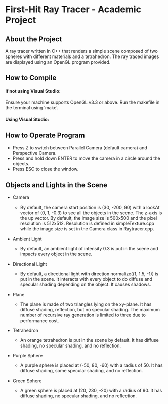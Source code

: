 # First-Hit Ray Tracer - Academic Project

## About the Project
A ray tracer written in C++ that renders a simple scene composed of two spheres with different materials and a tetrahedron. The ray traced images are displayed using an OpenGL program provided.

## How to Compile
#### If not using Visual Studio:
Ensure your machine supports OpenGL v3.3 or above.
Run the makefile in the terminal using ‘make’.

#### Using Visual Studio:


## How to Operate Program
- Press Z to switch between Parallel Camera (default camera) and Perspective Camera.
- Press and hold down ENTER to move the camera in a circle around the objects.
- Press ESC to close the window.

## Objects and Lights in the Scene
- Camera
  - By default, the camera start position is (30, -200, 90) with a lookAt vector of (0, 1,
-0.3) to see all the objects in the scene. The z-axis is the up vector. By default,
the image size is 500x500 and the pixel resolution is 512x512. Resolution is
defined in simpleTexture.cpp while the image size is set in the Camera class in
Raytracer.cpp.

- Ambient Light
  - By default, an ambient light of intensity 0.3 is put in the scene and impacts every
object in the scene.

- Directional Light
  - By default, a directional light with direction normalize((1, 1.5, -1)) is put in the
scene. It interacts with every object to do diffuse and specular shading
depending on the object. It causes shadows.

- Plane
  - The plane is made of two triangles lying on the xy-plane. It has diffuse shading,
reflection, but no specular shading. The maximum number of recursive ray
generation is limited to three due to performance cost.
- Tetrahedron
  - An orange tetrahedron is put in the scene by default. It has diffuse shading, no
specular shading, and no reflection.
- Purple Sphere
  - A purple sphere is placed at (-50, 80, -60) with a radius of 50. It has diffuse
shading, some specular shading, and no reflection.
- Green Sphere
  - A green sphere is placed at (20, 230, -20) with a radius of 90. It has diffuse
shading, no specular shading, and no reflection.
